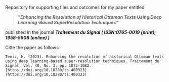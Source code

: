 Repository for supporting files and outcomes for my paper entitled

>___"Enhancing the Resolution of Historical Ottoman Texts Using Deep Learning-Based SuperResolution Techniques"___ 

published in the journal
 ___Traitement du Signal ( ISSN:0765-0019 (print); 1958-5608 (online) )___

Citte the paper as follows:

    Temiz, H. (2023). Enhancing the resolution of historical Ottoman texts using deep learning-based super-resolution techniques. Traitement du Signal, Vol. 40, No. 3, pp. 1075-1082. 
    [https://doi.org/10.18280/ts.400323](https://doi.org/10.18280/ts.400323)

